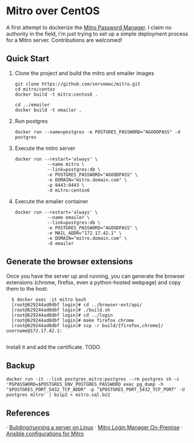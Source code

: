 # Mitro over CentOS

A first attempt to dockerize the [Mitro Password Manager](https://github.com/mitro-co/mitro). I claim no authority in the field, i'm just trying to set up a simple deployment process for a Mitro server. Contributions are welcomed!

## Quick Start

1. Clone the project and build the mitro and emailer images

    ```
    git clone https://github.com/servomac/mitro.git
    cd mitro/centos
    docker build -t mitro:centos6 .

    cd ../emailer
    docker build -t emailer .
    ```

2. Run postgres

   ```
   docker run --name=postgres -e POSTGRES_PASSWORD="AGOODPASS" -d postgres
   ```

3. Execute the mitro server

   ```
   docker run --restart='always' \
               --name mitro \
               --link=postgres:db \
               -e POSTGRES_PASSWORD="AGOODPASS" \
               -e DOMAIN="mitro.domain.com" \
               -p 8443:8443 \
               -d mitro:centos6
    ```

4. Execute the emailer container

    ```
    docker run --restart='always' \
                --name emailer \
                --link=postgres:db \
                -e POSTGRES_PASSWORD="AGOODPASS" \
                -e MAIL_ADDR="172.17.42.1" \
                -e DOMAIN="mitro.domain.com" \
                -d emailer
    ```

## Generate the browser extensions

Once you have the server up and running, you can generate the browser extensions (chrome, firefox, even a python-hosted webpage) and copy them to the host:

```
  $ docker exec -it mitro bash
  [root@629244ad0dbf login]# cd ../browser-ext/api/
  [root@629244ad0dbf login]# ./build.sh
  [root@629244ad0dbf login]# cd ../login
  [root@629244ad0dbf login]# make firefox chrome
  [root@629244ad0dbf login]# scp -r build/{firefox,chrome}/ username@172.17.42.1:
 
```

Install it and add the certificate. TODO.

## Backup

```
docker run -it --link postgres_mitro:postgres --rm postgres sh -c 'PGPASSWORD=$POSTGRES_ENV_POSTGRES_PASSWORD exec pg_dump -h "$POSTGRES_PORT_5432_TCP_ADDR" -p "$POSTGRES_PORT_5432_TCP_PORT" -U postgres mitro' | bzip2 > mitro.sql.bz2
```

## References


· [Building/running a server on Linux](https://github.com/mitro-co/mitro/issues/56)
· [Mitro Login Manager On-Premise](https://www.hashtagsecurity.com/mitro-login-manager-on-premise-2/)
· [Ansible configurations for Mitro](https://github.com/mitro-co/mitro/blob/ae43f8346de6c3e9818988a08cea448393e4af52/mitro-core/production/ansible/README.md)
